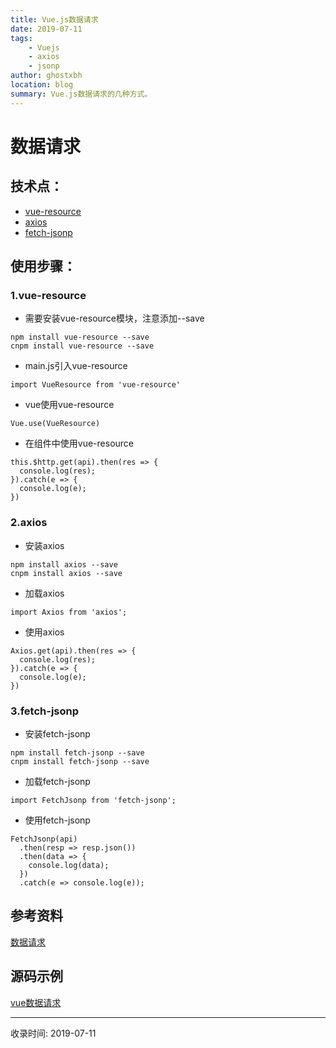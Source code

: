 ```yaml
---
title: Vue.js数据请求
date: 2019-07-11
tags:
    - Vuejs
    - axios
    - jsonp
author: ghostxbh
location: blog
summary: Vue.js数据请求的几种方式。
---
```

# 数据请求

## 技术点：
* [vue-resource](https://github.com/pagekit/vue-resource)
* [axios](https://github.com/axios/axios)
* [fetch-jsonp](https://github.com/camsong/fetch-jsonp)

## 使用步骤：
### 1.vue-resource
+ 需要安装vue-resource模块，注意添加--save
```shell
npm install vue-resource --save
cnpm install vue-resource --save
```

+ main.js引入vue-resource
```vuejs
import VueResource from 'vue-resource'
```

+ vue使用vue-resource
```vuejs
Vue.use(VueResource)
```

+ 在组件中使用vue-resource
```vuejs
this.$http.get(api).then(res => {
  console.log(res);
}).catch(e => {
  console.log(e);
})
```

### 2.axios
+ 安装axios
```shell
npm install axios --save
cnpm install axios --save
```

+ 加载axios
```vuejs
import Axios from 'axios';
```

+ 使用axios
```vuejs
Axios.get(api).then(res => {
  console.log(res);
}).catch(e => {
  console.log(e);
})
```

### 3.fetch-jsonp
+ 安装fetch-jsonp
```shell
npm install fetch-jsonp --save
cnpm install fetch-jsonp --save
```

+ 加载fetch-jsonp
```vuejs
import FetchJsonp from 'fetch-jsonp';
```

+ 使用fetch-jsonp
```vuejs
FetchJsonp(api)
  .then(resp => resp.json())
  .then(data => {
    console.log(data);
  })
  .catch(e => console.log(e));
```

## 参考资料
[数据请求](https://www.jianshu.com/p/6b82722e2025)

## 源码示例
[vue数据请求](https://github.com/ghostxbh/VUE-Study/tree/master/vuedemo/demo09)

---
收录时间: 2019-07-11

<Vssue :title="$title" />
